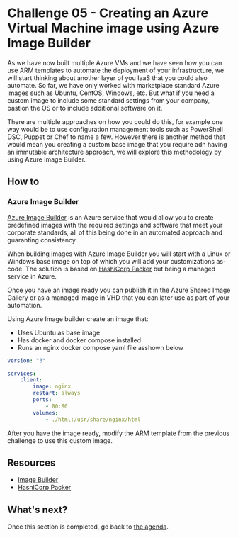 # Challenge 05 - Creating an Azure Virtual Machine image using Azure Image Builder

As we have now built multiple Azure VMs and we have seen how you can use ARM templates to automate the deployment of your infrastructure, we will start thinking about another layer of you IaaS that you could also automate. So far, we have only worked with marketplace standard Azure images such as Ubuntu, CentOS, Windows, etc. But what if you need a custom image to include some standard settings from your company, bastion the OS or to include additional software on it.

There are multiple approaches on how you could do this, for example one way would be to use configuration management tools such as PowerShell DSC, Puppet or Chef to name a few. However there is another method that would mean you creating a custom base image that you require adn having an immutable architecture approach, we will explore this methodology by using Azure Image Builder.

## How to

### Azure Image Builder

[Azure Image Builder](https://docs.microsoft.com/en-us/azure/virtual-machines/image-builder-overview) is an Azure service that would allow you to create predefined images with the required settings and software that meet your corporate standards, all of this being done in an automated approach and guaranting consistency.

When building images with Azure Image Builder you will start with a Linux or Windows base image on top of which you will add your customizations as-code. The solution is based on [HashiCorp Packer](https://www.packer.io/) but being a managed service in Azure.

Once you have an image ready you can publish it in the Azure Shared Image Gallery or as a managed image in VHD that you can later use as part of your automation.

Using Azure Image builder create an image that:

- Uses Ubuntu as base image
- Has docker and docker compose installed
- Runs an nginx docker compose yaml file asshown below

```yaml
version: "3"

services:
    client:
        image: nginx
        restart: always
        ports:
            - 80:80
        volumes:
            - ./html:/usr/share/nginx/html
```

After you have the image ready, modify the ARM template from the previous challenge to use this custom image.

## Resources

- [Image Builder](https://docs.microsoft.com/en-us/azure/virtual-machines/image-builder-overview)
- [HashiCorp Packer](https://www.packer.io/)


## What's next?

Once this section is completed, go back to [the agenda](../../README.md).
